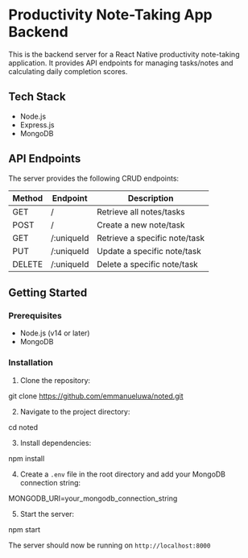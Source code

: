 # Productivity Note-Taking App Backend

This is the backend server for a React Native productivity note-taking application. It provides API endpoints for managing tasks/notes and calculating daily completion scores.

## Tech Stack

- Node.js
- Express.js
- MongoDB

## API Endpoints

The server provides the following CRUD endpoints:

| Method | Endpoint   | Description                   |
| ------ | ---------- | ----------------------------- |
| GET    | /          | Retrieve all notes/tasks      |
| POST   | /          | Create a new note/task        |
| GET    | /:uniqueId | Retrieve a specific note/task |
| PUT    | /:uniqueId | Update a specific note/task   |
| DELETE | /:uniqueId | Delete a specific note/task   |

## Getting Started

### Prerequisites

- Node.js (v14 or later)
- MongoDB

### Installation

1. Clone the repository:

git clone https://github.com/emmanueluwa/noted.git

2. Navigate to the project directory:

cd noted

3. Install dependencies:

npm install

4. Create a `.env` file in the root directory and add your MongoDB connection string:

MONGODB_URI=your_mongodb_connection_string

5. Start the server:

npm start

The server should now be running on `http://localhost:8000`
